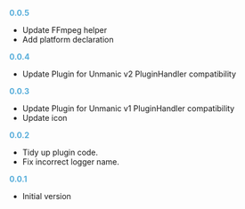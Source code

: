 
**<span style="color:#56adda">0.0.5</span>**
- Update FFmpeg helper
- Add platform declaration

**<span style="color:#56adda">0.0.4</span>**
- Update Plugin for Unmanic v2 PluginHandler compatibility

**<span style="color:#56adda">0.0.3</span>**
- Update Plugin for Unmanic v1 PluginHandler compatibility
- Update icon

**<span style="color:#56adda">0.0.2</span>**
- Tidy up plugin code.
- Fix incorrect logger name.

**<span style="color:#56adda">0.0.1</span>**
- Initial version

